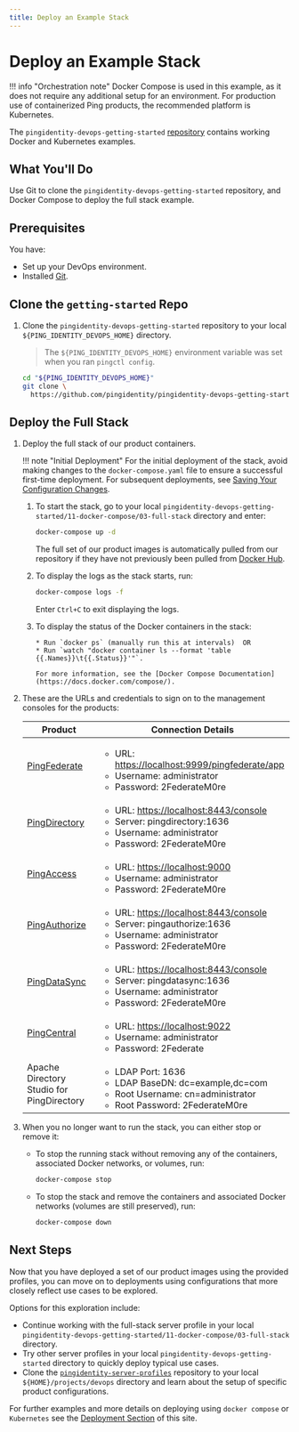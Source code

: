 ```yaml
---
title: Deploy an Example Stack
---
```

# Deploy an Example Stack


!!! info "Orchestration note"
    Docker Compose is used in this example, as it does not require any additional setup for an environment.  For production use of containerized Ping products, the recommended platform is Kubernetes.


The `pingidentity-devops-getting-started` [repository](https://github.com/pingidentity/pingidentity-devops-getting-started) contains working Docker and Kubernetes examples.

## What You'll Do

Use Git to clone the `pingidentity-devops-getting-started` repository, and Docker Compose to deploy the full stack example.

## Prerequisites

You have:

* Set up your DevOps environment.
* Installed [Git](https://git-scm.com/downloads).

## Clone the `getting-started` Repo

1. Clone the `pingidentity-devops-getting-started` repository to your local `${PING_IDENTITY_DEVOPS_HOME}` directory.

    > The `${PING_IDENTITY_DEVOPS_HOME}` environment variable was set when you ran `pingctl config`.

    ```sh
    cd "${PING_IDENTITY_DEVOPS_HOME}"
    git clone \
      https://github.com/pingidentity/pingidentity-devops-getting-started.git
    ```

## Deploy the Full Stack

1. Deploy the full stack of our product containers.

    !!! note "Initial Deployment"
        For the initial deployment of the stack, avoid making changes to the `docker-compose.yaml` file to ensure a successful first-time deployment. For subsequent deployments, see [Saving Your Configuration Changes](../how-to/saveConfigs.md).

    1. To start the stack, go to your local `pingidentity-devops-getting-started/11-docker-compose/03-full-stack` directory and enter:

        ```sh
        docker-compose up -d
        ```

        The full set of our product images is automatically pulled from our repository if they have not previously been pulled from [Docker Hub](https://hub.docker.com/u/pingidentity/).

    1. To display the logs as the stack starts, run:

        ```sh
        docker-compose logs -f
        ```

        Enter `Ctrl+C` to exit displaying the logs.

    1. To display the status of the Docker containers in the stack:

           * Run `docker ps` (manually run this at intervals)  OR
           * Run `watch "docker container ls --format 'table {{.Names}}\t{{.Status}}'"`.

           For more information, see the [Docker Compose Documentation](https://docs.docker.com/compose/).

1. These are the URLs and credentials to sign on to the management consoles for the products:

    | Product | Connection Details |
    | --- | --- |
    | [PingFederate](https://localhost:9999/pingfederate/app) | <ul> <li>URL: [https://localhost:9999/pingfederate/app](https://localhost:9999/pingfederate/app)</li><li>Username: administrator</li><li>Password: 2FederateM0re</li></ul> |
    | [PingDirectory](https://localhost:8443/console) | <ul><li>URL: [https://localhost:8443/console](https://localhost:8443/console)</li><li>Server: pingdirectory:1636</li><li>Username: administrator</li><li>Password: 2FederateM0re</li></ul> |
    | [PingAccess](https://localhost:9000) | <ul><li>URL: [https://localhost:9000](https://localhost:9000)</li><li>Username: administrator</li><li>Password: 2FederateM0re</li></ul> |
    | [PingAuthorize](https://localhost:8443/console) | <ul><li>URL: [https://localhost:8443/console](https://localhost:8443/console)</li><li>Server: pingauthorize:1636</li><li>Username: administrator</li><li>Password: 2FederateM0re</li></ul> |
    | [PingDataSync](https://localhost:8443/console) | <ul><li>URL: [https://localhost:8443/console](https://localhost:8443/console)</li><li>Server: pingdatasync:1636</li><li>Username: administrator</li><li>Password: 2FederateM0re</li></ul> |
    | [PingCentral](https://localhost:9022) | <ul><li>URL: [https://localhost:9022](https://localhost:9022)</li><li>Username: administrator</li><li>Password: 2Federate</li></ul> |
    | Apache Directory Studio for PingDirectory |<ul> <li>LDAP Port: 1636</li><li>LDAP BaseDN: dc=example,dc=com</li><li>Root Username: cn=administrator</li><li>Root Password: 2FederateM0re</li></ul> |

1. When you no longer want to run the stack, you can either stop or remove it:

    * To stop the running stack without removing any of the containers, associated Docker networks, or volumes, run:

        ```sh
        docker-compose stop
        ```

    * To stop the stack and remove the containers and associated Docker networks (volumes are still preserved), run:

        ```sh
        docker-compose down
        ```

## Next Steps

Now that you have deployed a set of our product images using the provided profiles, you can move on to deployments using configurations that more closely reflect use cases to be explored.

Options for this exploration include:

* Continue working with the full-stack server profile in your local `pingidentity-devops-getting-started/11-docker-compose/03-full-stack` directory.
* Try other server profiles in your local `pingidentity-devops-getting-started` directory to quickly deploy typical use cases.
* Clone the [`pingidentity-server-profiles`](https://github.com/pingidentity/pingidentity-server-profiles) repository to your local `${HOME}/projects/devops` directory and learn about the setup of specific product configurations.

For further examples and more details on deploying using `docker compose` or `Kubernetes` see the [Deployment Section](../deployment/introduction.md) of this site.
